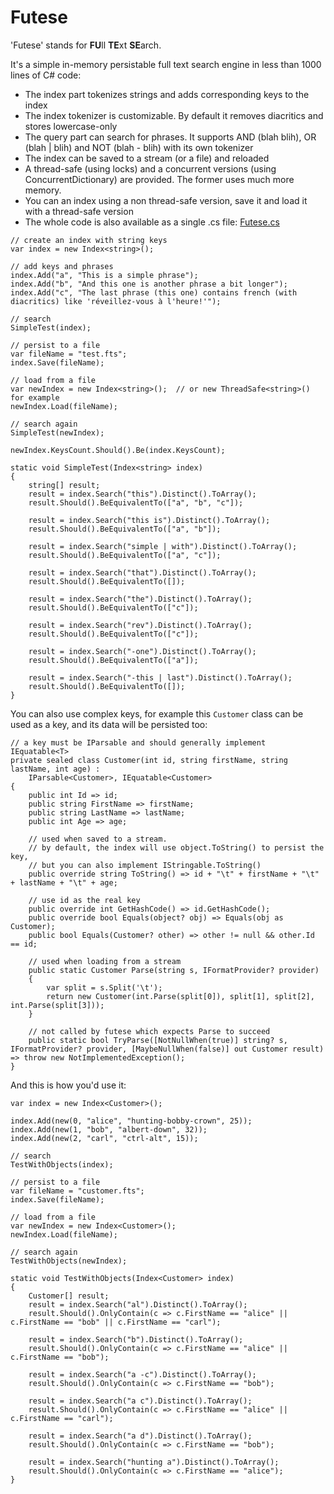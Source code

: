 # Futese
'Futese' stands for **FU**ll **TE**xt **SE**arch.

It's a simple in-memory persistable full text search engine in less than 1000 lines of C# code:

* The index part tokenizes strings and adds corresponding keys to the index
* The index tokenizer is customizable. By default it removes diacritics and stores lowercase-only
* The query part can search for phrases. It supports AND (blah blih), OR (blah | blih) and NOT (blah - blih) with its own tokenizer
* The index can be saved to a stream (or a file) and reloaded
* A thread-safe (using locks) and a concurrent versions (using ConcurrentDictionary) are provided. The former uses much more memory.
* You can an index using a non thread-safe version, save it and load it with a thread-safe version
* The whole code is also available as a single .cs file: [Futese.cs](Amalgamation/Futese.cs)

```
// create an index with string keys
var index = new Index<string>();

// add keys and phrases
index.Add("a", "This is a simple phrase");
index.Add("b", "And this one is another phrase a bit longer");
index.Add("c", "The last phrase (this one) contains french (with diacritics) like 'réveillez-vous à l'heure!'");

// search
SimpleTest(index);

// persist to a file
var fileName = "test.fts";
index.Save(fileName);

// load from a file
var newIndex = new Index<string>();  // or new ThreadSafe<string>() for example
newIndex.Load(fileName);

// search again
SimpleTest(newIndex);

newIndex.KeysCount.Should().Be(index.KeysCount);
```

```
static void SimpleTest(Index<string> index)
{
    string[] result;
    result = index.Search("this").Distinct().ToArray();
    result.Should().BeEquivalentTo(["a", "b", "c"]);

    result = index.Search("this is").Distinct().ToArray();
    result.Should().BeEquivalentTo(["a", "b"]);

    result = index.Search("simple | with").Distinct().ToArray();
    result.Should().BeEquivalentTo(["a", "c"]);

    result = index.Search("that").Distinct().ToArray();
    result.Should().BeEquivalentTo([]);

    result = index.Search("the").Distinct().ToArray();
    result.Should().BeEquivalentTo(["c"]);

    result = index.Search("rev").Distinct().ToArray();
    result.Should().BeEquivalentTo(["c"]);

    result = index.Search("-one").Distinct().ToArray();
    result.Should().BeEquivalentTo(["a"]);

    result = index.Search("-this | last").Distinct().ToArray();
    result.Should().BeEquivalentTo([]);
}
```
You can also use complex keys, for example this `Customer` class can be used as a key, and its data will be persisted too:

```
// a key must be IParsable and should generally implement IEquatable<T>
private sealed class Customer(int id, string firstName, string lastName, int age) :
    IParsable<Customer>, IEquatable<Customer>
{
    public int Id => id;
    public string FirstName => firstName;
    public string LastName => lastName;
    public int Age => age;

    // used when saved to a stream.
    // by default, the index will use object.ToString() to persist the key,
    // but you can also implement IStringable.ToString()
    public override string ToString() => id + "\t" + firstName + "\t" + lastName + "\t" + age;

    // use id as the real key
    public override int GetHashCode() => id.GetHashCode();
    public override bool Equals(object? obj) => Equals(obj as Customer);
    public bool Equals(Customer? other) => other != null && other.Id == id;

    // used when loading from a stream
    public static Customer Parse(string s, IFormatProvider? provider)
    {
        var split = s.Split('\t');
        return new Customer(int.Parse(split[0]), split[1], split[2], int.Parse(split[3]));
    }

    // not called by futese which expects Parse to succeed
    public static bool TryParse([NotNullWhen(true)] string? s, IFormatProvider? provider, [MaybeNullWhen(false)] out Customer result) => throw new NotImplementedException();
}
```
And this is how you'd use it:

```
var index = new Index<Customer>();

index.Add(new(0, "alice", "hunting-bobby-crown", 25));
index.Add(new(1, "bob", "albert-down", 32));
index.Add(new(2, "carl", "ctrl-alt", 15));

// search
TestWithObjects(index);

// persist to a file
var fileName = "customer.fts";
index.Save(fileName);

// load from a file
var newIndex = new Index<Customer>();
newIndex.Load(fileName);

// search again
TestWithObjects(newIndex);
```
```
static void TestWithObjects(Index<Customer> index)
{
    Customer[] result;
    result = index.Search("al").Distinct().ToArray();
    result.Should().OnlyContain(c => c.FirstName == "alice" || c.FirstName == "bob" || c.FirstName == "carl");

    result = index.Search("b").Distinct().ToArray();
    result.Should().OnlyContain(c => c.FirstName == "alice" || c.FirstName == "bob");

    result = index.Search("a -c").Distinct().ToArray();
    result.Should().OnlyContain(c => c.FirstName == "bob");

    result = index.Search("a c").Distinct().ToArray();
    result.Should().OnlyContain(c => c.FirstName == "alice" || c.FirstName == "carl");

    result = index.Search("a d").Distinct().ToArray();
    result.Should().OnlyContain(c => c.FirstName == "bob");

    result = index.Search("hunting a").Distinct().ToArray();
    result.Should().OnlyContain(c => c.FirstName == "alice");
}
```
